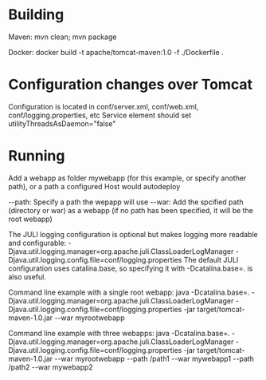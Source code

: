 # Building

Maven:
mvn clean; mvn package

Docker:
docker build -t apache/tomcat-maven:1.0 -f ./Dockerfile .

# Configuration changes over Tomcat

Configuration is located in conf/server.xml, conf/web.xml, conf/logging.properties, etc
Service element should set utilityThreadsAsDaemon="false"

# Running

Add a webapp as folder mywebapp (for this example, or specify another path), or a path a configured Host would autodeploy

--path: Specify a path the wepapp will use
--war: Add the spcified path (directory or war) as a webapp (if no path has been specified, it will be the root webapp)

The JULI logging configuration is optional but makes logging more readable and configurable:
-Djava.util.logging.manager=org.apache.juli.ClassLoaderLogManager -Djava.util.logging.config.file=conf/logging.properties
The default JULI configuration uses catalina.base, so specifying it with -Dcatalina.base=. is also useful.

Command line example with a single root webapp:
java -Dcatalina.base=. -Djava.util.logging.manager=org.apache.juli.ClassLoaderLogManager -Djava.util.logging.config.file=conf/logging.properties -jar target/tomcat-maven-1.0.jar --war myrootwebapp

Command line example with three webapps:
java -Dcatalina.base=. -Djava.util.logging.manager=org.apache.juli.ClassLoaderLogManager -Djava.util.logging.config.file=conf/logging.properties -jar target/tomcat-maven-1.0.jar --war myrootwebapp --path /path1 --war mywebapp1 --path /path2 --war mywebapp2


